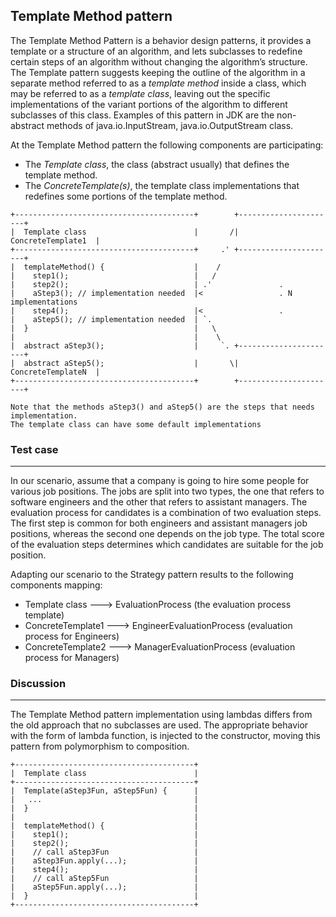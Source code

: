 ## Template Method pattern

The Template Method Pattern is a behavior design patterns, it provides a template or a structure of an algorithm,
and lets subclasses to redefine certain steps of an algorithm without changing the algorithm’s structure.
The Template pattern suggests keeping the outline of the algorithm in a separate method referred to as
a _template method_ inside a class, which may be referred to as a _template class_, leaving out the specific
implementations of the variant portions of the algorithm to different subclasses of this class.
Examples of this pattern in JDK are the non-abstract methods of java.io.InputStream, java.io.OutputStream class.

At the Template Method pattern the following components are participating:
* The _Template class_, the class (abstract usually) that defines the template method.
* The _ConcreteTemplate(s)_, the template class implementations that redefines some portions of the template method.

```
+----------------------------------------+        +----------------------+
|  Template class                        |       /|   ConcreteTemplate1  |
+----------------------------------------+     .' +----------------------+
|  templateMethod() {                    |    /
|    step1();                            |   /
|    step2();                            | .'               .
|    aStep3(); // implementation needed  |<                 . N implementations
|    step4();                            |<                 .
|    aStep5(); // implementation needed  | `.
|  }                                     |   \
|                                        |    \
|  abstract aStep3();                    |     `. +----------------------+
|  abstract aStep5();                    |       \|   ConcreteTemplateN  |
+----------------------------------------+        +----------------------+

Note that the methods aStep3() and aStep5() are the steps that needs implementation.
The template class can have some default implementations

```

### Test case
----

In our scenario, assume that a company is going to hire some people for various job positions.
The jobs are split into two types, the one that refers to software engineers and the other that refers to
assistant managers. The evaluation process for candidates is a combination of two evaluation steps. The first step
is common for both engineers and assistant managers job positions, whereas the second one depends on the job type.
The total score of the evaluation steps determines which candidates are suitable for the job position.

Adapting our scenario to the Strategy pattern results to the following components mapping:
* Template class      --->   EvaluationProcess (the evaluation process template)
* ConcreteTemplate1   --->   EngineerEvaluationProcess (evaluation process for Engineers)
* ConcreteTemplate2   --->   ManagerEvaluationProcess (evaluation process for Managers)

### Discussion
----

The Template Method pattern implementation using lambdas differs from the old approach that no subclasses are used.
The appropriate behavior with the form of lambda function, is injected to the constructor, moving this pattern from
polymorphism to composition.

```
+----------------------------------------+
|  Template class                        |
+----------------------------------------+
|  Template(aStep3Fun, aStep5Fun) {      |
|   ...                                  |
|  }                                     |
|                                        |
|  templateMethod() {                    |
|    step1();                            |
|    step2();                            |
|    // call aStep3Fun                   |
|    aStep3Fun.apply(...);               |
|    step4();                            |
|    // call aStep5Fun                   |
|    aStep5Fun.apply(...);               |
|  }                                     |
+----------------------------------------+

```
